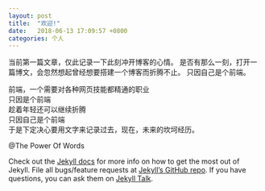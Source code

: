 ```yaml
---
layout: post
title:  "欢迎!"
date:   2018-06-13 17:09:57 +0800
categories: 个人
---
```

当前第一篇文章，仅此记录一下此刻冲开博客的心情。
是否有那么一刻，打开一篇博文，会忽然想起曾经想要搭建一个博客而折腾不止。
只因自己是个前端。

前端，一个需要对各种网页技能都精通的职业  
只因是个前端  
趁着年轻还可以继续折腾  
只因自己是个前端  
于是下定决心要用文字来记录过去，现在，未来的坎坷经历。


@The Power Of Words

Check out the [Jekyll docs][jekyll-docs] for more info on how to get the most out of Jekyll. File all bugs/feature requests at [Jekyll’s GitHub repo][jekyll-gh]. If you have questions, you can ask them on [Jekyll Talk][jekyll-talk].

[jekyll-docs]: https://jekyllrb.com/docs/home
[jekyll-gh]:   https://github.com/jekyll/jekyll
[jekyll-talk]: https://talk.jekyllrb.com/
